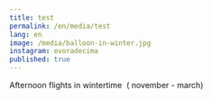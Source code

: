```yaml
---
title: test
permalink: /en/media/test
lang: en
image: /media/balloon-in-winter.jpg
instagram: evoradecima
published: true
---
```

Afternoon flights in wintertime  ( november - march)  

 
